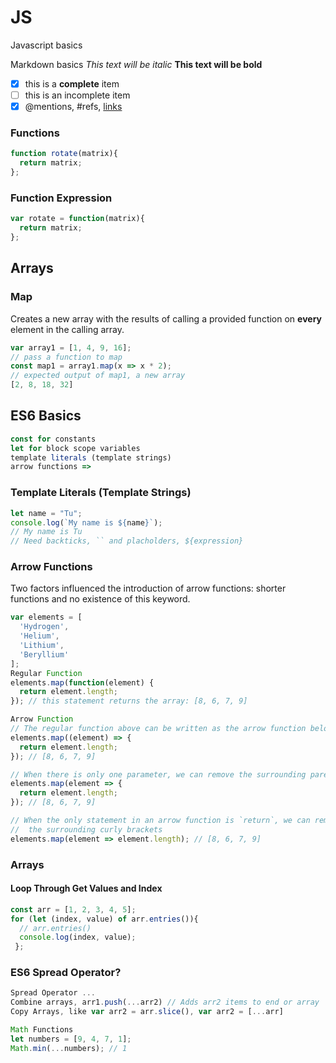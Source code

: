 # JS
Javascript basics

Markdown basics
*This text will be italic*
**This text will be bold**
- [x] this is a **complete** item
- [ ] this is an incomplete item
- [x] @mentions, #refs, [links](http://github.com)

### Functions
```javascript
function rotate(matrix){
  return matrix;
};
```

### Function Expression
```javascript
var rotate = function(matrix){
  return matrix;
};
``` 

## Arrays
### Map
Creates a new array with the results of calling a provided function on **every** element in the calling array.
```javascript
var array1 = [1, 4, 9, 16];
// pass a function to map
const map1 = array1.map(x => x * 2);
// expected output of map1, a new array
[2, 8, 18, 32]
```

## ES6 Basics
```javascript
const for constants
let for block scope variables
template literals (template strings)
arrow functions =>
```

### Template Literals (Template Strings)
```javascript
let name = "Tu";
console.log(`My name is ${name}`);
// My name is Tu
// Need backticks, `` and placholders, ${expression}
```

### Arrow Functions
Two factors influenced the introduction of arrow functions: shorter functions and no existence of this keyword.
```javascript
var elements = [
  'Hydrogen',
  'Helium',
  'Lithium',
  'Beryllium'
];
Regular Function
elements.map(function(element) { 
  return element.length; 
}); // this statement returns the array: [8, 6, 7, 9]

Arrow Function
// The regular function above can be written as the arrow function below
elements.map((element) => {
  return element.length;
}); // [8, 6, 7, 9]

// When there is only one parameter, we can remove the surrounding parenthesies:
elements.map(element => {
  return element.length;
}); // [8, 6, 7, 9]

// When the only statement in an arrow function is `return`, we can remove `return` and remove
//  the surrounding curly brackets
elements.map(element => element.length); // [8, 6, 7, 9]
```

### Arrays
#### Loop Through Get Values and Index
```javascript
const arr = [1, 2, 3, 4, 5];
for (let (index, value) of arr.entries()){
  // arr.entries()
  console.log(index, value);
 };
```

### ES6 Spread Operator?
```javascript
Spread Operator ...
Combine arrays, arr1.push(...arr2) // Adds arr2 items to end or array
Copy Arrays, like var arr2 = arr.slice(), var arr2 = [...arr]
```
```javascript
Math Functions
let numbers = [9, 4, 7, 1];
Math.min(...numbers); // 1
```

